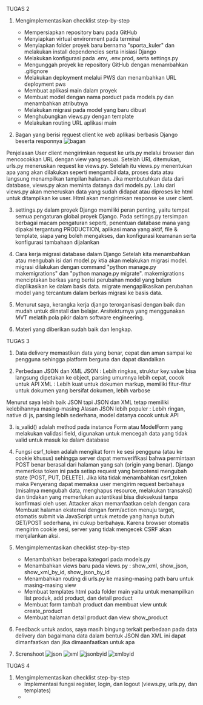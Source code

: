 TUGAS 2
1. Mengimplementasikan checklist step-by-step
    - Mempersiapkan repository baru pada GitHub
    - Menyiapkan virtual environment pada terminal 
    - Menyiapkan folder proyek baru bernama "sporta_kuler" dan melakukan install dependencies serta inisiasi Django
    - Melakukan konfigurasi pada .env, .env.prod, serta settings.py
    - Mengunggah proyek ke repository GitHub dengan menambahkan .gitignore
    - Melakukan deployment melalui PWS dan menambahkan URL deployment pws
    - Membuat aplikasi main dalam proyek
    - Membuat model dengan nama porduct pada models.py dan menambahkan atributnya
    - Melakukan migrasi pada model yang baru dibuat 
    - Menghubungkan views.py dengan template
    - Melakukan routing URL aplikasi main

2. Bagan yang berisi request client ke web aplikasi berbasis Django beserta responnya
![bagan](image.png)

Penjelasan
User client mengirimkan request ke urls.py melalui browser dan mencocokkan URL dengan view yang sesuai. Setelah URL ditemukan, urls.py meneruskan request ke views.py. Setelah itu views.py menentukan apa yang akan dilakukan seperti mengambil data, proses data atau langsung menampilkan tampilan halaman. Jika membutuhkan data dari database, views.py akan meminta datanya dari models.py. Lalu dari views.py akan meneruskan data yang sudah didapat atau diproses ke html untuk ditampilkan ke user. Html akan mengirimkan response ke user client.

3. settings.py dalam proyek Django memiliki peran penting, yaitu tempat semua pengaturan global proyek Django. Pada settings.py tersimpan berbagai macam pengaturan seperti, penentuan database mana yang dipakai tergantung PRODUCTION, aplikasi mana yang aktif, file & template, siapa yang boleh mengakses, dan konfigurasi keamanan serta konfigurasi tambahaan dijalankan

4. Cara kerja migrasi database dalam Django
Setelah kita menambahkan atau mengubah isi dari model.py ktia akan melakukan migrasi model.
migrasi dilakukan dengan command "python manage.py makemigrations" dan "python manage.py migrate".
makemigrations menciptakan berkas yang berisi perubahan model yang belum diaplikasikan ke dalam basis data.
migrate mengaplikasikan perubahan model yang tercantum dalam berkas migrasi ke basis data. 

5. Menurut saya, kerangka kerja django terorganisasi dengan baik dan mudah untuk diinstall dan belajar. Arsitekturnya yang menggunakan MVT melatih pola pikir dalam software engineering.

6. Materi yang diberikan sudah baik dan lengkap.

TUGAS 3
1. Data delivery memastikan data yang benar, cepat dan aman sampai ke pengguna sehingga platform berguna dan dapat diandalkan

2. Perbedaan JSON dan XML
JSON : Lebih ringkas, struktur key:value bisa langsung dipetakan ke object, parsing umumnya lebih cepat, cocok untuk API
XML : Lebih kuat untuk dokumen markup, memiliki fitur-fitur untuk dokumen yang bersifat dokumen, lebih varbose 

Menurut saya lebih baik JSON tapi JSON dan XML tetap memiliki kelebihannya masing-masing
Alasan JSON lebih populer : Lebih ringan, native di js, parsing lebih sederhana, model datanya cocok untuk API

3. is_valid() adalah method pada instance Form atau ModelForm yang melakukan validasi field, digunakan untuk mencegah data yang tidak valid untuk masuk ke dalam database

4. Fungsi csrf_token adalah mengikat form ke sesi pengguna (atau ke cookie khusus) sehingga server dapat memverifikasi bahwa permintaan POST benar berasal dari halaman yang sah (origin yang benar). Django memeriksa token ini pada setiap request yang berpotensi mengubah state (POST, PUT, DELETE). Jika kita tidak menambahkan csrf_token maka Penyerang dapat memaksa user mengirim request berbahaya (misalnya mengubah data, menghapus resource, melakukan transaksi) dan tindakan yang memerlukan autentikasi bisa dieksekusi tanpa konfirmasi oleh user. Attacker akan memanfaatkan celah dengan cara Membuat halaman eksternal dengan form/action menuju target, otomatis submit via JavaScript untuk metode yang hanya butuh GET/POST sederhana, ini cukup berbahaya. Karena browser otomatis mengirim cookie sesi, server yang tidak mengecek CSRF akan menjalankan aksi.

5. Mengimplementasikan checklist step-by-step
    - Menambahkan beberapa kategori pada models.py 
    - Menambahkan views baru pada views.py : show_xml, show_json, show_xml_by_id, show_json_by_id
    - Menambahkan routing di urls.py ke masing-masing path baru untuk masing-masing view
    - Membuat templates html pada folder main yaitu untuk menampilkan list produk, add product, dan detail product
    - Membuat form tambah product dan membuat view untuk create_product
    - Membuat halaman detail product dan view show_product

6. Feedback untuk asdos, saya masih bingung terkait perbedaan pada data delivery dan bagaimana data dalam bentuk JSON dan XML ini dapat dimanfaatkan dan jika dimaanfaatkan untuk apa

7. Screnshoot 
![json](image-1.png)
![xml](image-2.png)
![jsonbyid](image-3.png)
![xmlbyid](image-4.png)


TUGAS 4
1. Mengimplementasikan checklist step-by-step
    - Implementasi fungsi register, login, dan logout (views.py, urls.py, dan templates)
    - 